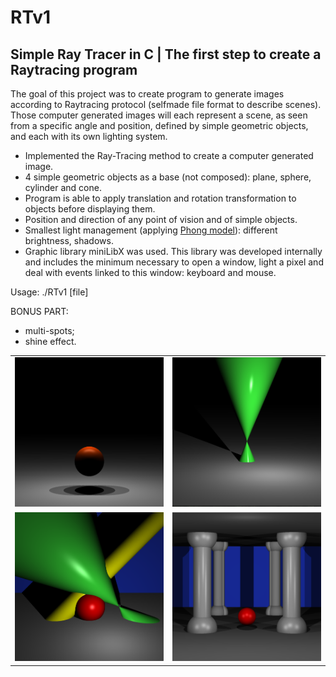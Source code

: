 # RTv1
Simple Ray Tracer in C | The first step to create a Raytracing program
-------------------------------------------------------------------------------------

The goal of this project was to create program to generate images according to Raytracing protocol (selfmade file format to describe scenes). Those computer generated images will each represent a scene, as seen from a specific angle and position, defined by simple geometric objects, and each with its own lighting system.

- Implemented the Ray-Tracing method to create a computer generated image.
- 4 simple geometric objects as a base (not composed): plane, sphere, cylinder and cone.
- Program is able to apply translation and rotation transformation to objects before displaying them.
- Position and direction of any point of vision and of simple objects.
- Smallest light management (applying [Phong model](https://en.wikipedia.org/wiki/Phong_reflection_model)): different brightness, shadows.
- Graphic library miniLibX was used. This library was developed internally and includes the minimum necessary to open a window, light a pixel and deal with events linked to this window: keyboard and mouse.

Usage: ./RTv1 [file]

BONUS PART:

- multi-spots;
- shine effect.

<table style="width:100%">
  <tr>
    <td><img src="https://github.com/nkuchyna/RTv1/blob/master/screenshots/sphere.png" data-canonical-src="sphere" width="400"/></td>
    <td><img src="https://github.com/nkuchyna/RTv1/blob/master/screenshots/cone.png" data-canonical-src="cone" width="400"/></td> 
  </tr>
  <tr>
    <td><img src="https://github.com/nkuchyna/RTv1/blob/master/screenshots/all_objects.png" data-canonical-src="all_objects" width="400"/></td>
    <td><img src="https://github.com/nkuchyna/RTv1/blob/master/screenshots/hall.png" data-canonical-src="hall" width="400"/></td> 
  </tr>
  
</table>
